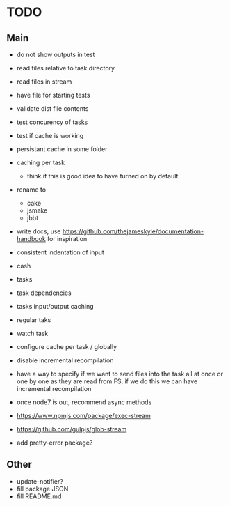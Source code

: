 # TODO

## Main
- do not show outputs in test
- read files relative to task directory
- read files in stream
- have file for starting tests
- validate dist file contents
- test concurency of tasks
- test if cache is working
- persistant cache in some folder
- caching per task
  - think if this is good idea to have turned on by default

- rename to
  - cake
  - jsmake
  - jbbt
- write docs, use https://github.com/thejameskyle/documentation-handbook for inspiration
- consistent indentation of input
- cash
- tasks
- task dependencies
- tasks input/output caching
- regular taks
- watch task
- configure cache per task / globally
- disable incremental recompilation
- have a way to specify if we want to send files into the task all at once or one by one as they are read from FS, if we do this we can have incremental recompilation
- once node7 is out, recommend async methods
- https://www.npmjs.com/package/exec-stream
- https://github.com/gulpjs/glob-stream
- add pretty-error package?

## Other
- update-notifier?
- fill package JSON
- fill README.md
